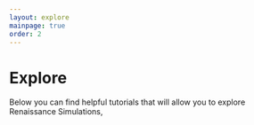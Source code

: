 ```yaml
---
layout: explore
mainpage: true
order: 2
---
```


# Explore

Below you can find helpful tutorials that will allow you to explore Renaissance Simulations,
